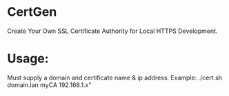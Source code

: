# CertGen
Create Your Own SSL Certificate Authority for Local HTTPS Development.


# Usage:
Must supply a domain and certificate name & ip address. Example: ./cert.sh domain.lan myCA 192.168.1.x"
